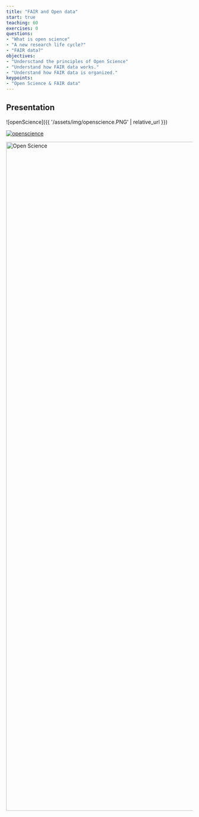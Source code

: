 ```yaml
---
title: "FAIR and Open data"
start: true
teaching: 60
exercises: 0
questions:
- "What is open science"
- "A new research life cycle?"
- "FAIR data?"
objectives:
- "Undersctand the principles of Open Science"
- "Understand how FAIR data works."
- "Understand how FAIR data is organized."
keypoints:
- "Open Science & FAIR data"
---
```


## Presentation

![openScience]({{ '/assets/img/openscience.PNG' | relative_url }})

[![openscience]('/assets/img/openscience.PNG')]([http://google.com.au/](https://docs.google.com/presentation/d/11IsFbjCAJ113f5YZqD4yZF9qqGR1y-fylpQkk4CvZew/edit?usp=sharing))

<p class="d-flex justify-content-around align-items-center">
  <a href="https://[www.dissco.eu](https://docs.google.com/presentation/d/11IsFbjCAJ113f5YZqD4yZF9qqGR1y-fylpQkk4CvZew/edit?usp=sharing)/">
    <img src="{{ '/assets/img/openscience.PNG' | relative_url }}" alt="Open Science" width="1800">
  </a>
</p>
